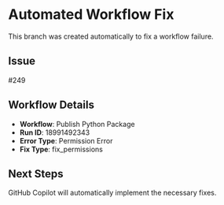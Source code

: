 # Automated Workflow Fix

This branch was created automatically to fix a workflow failure.

## Issue

#249

## Workflow Details

- **Workflow**: Publish Python Package
- **Run ID**: 18991492343
- **Error Type**: Permission Error
- **Fix Type**: fix_permissions

## Next Steps

GitHub Copilot will automatically implement the necessary fixes.
